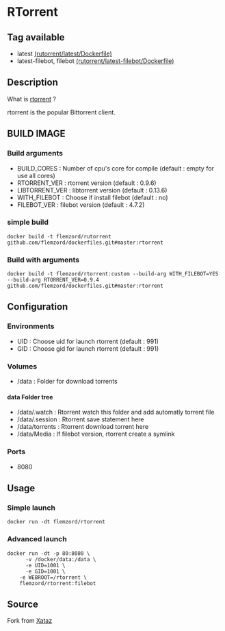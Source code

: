 # RTorrent


## Tag available
* latest [(rutorrent/latest/Dockerfile)](https://github.com/flemzord/dockerfiles/blob/master/rtorrent/latest/Dockerfile)
* latest-filebot, filebot [(rutorrent/latest-filebot/Dockerfile)](https://github.com/flemzord/dockerfiles/blob/master/rtorrent/latest/Dockerfile)

## Description
What is [rtorrent](https://github.com/rakshasa/rtorrent/) ?

rtorrent is the popular Bittorrent client.


## BUILD IMAGE
### Build arguments
* BUILD_CORES : Number of cpu's core for compile (default : empty for use all cores)
* RTORRENT_VER : rtorrent version (default : 0.9.6)
* LIBTORRENT_VER : libtorrent version (default : 0.13.6)
* WITH_FILEBOT : Choose if install filebot (default : no)
* FILEBOT_VER : filebot version (default : 4.7.2)

### simple build
```shell
docker build -t flemzord/rutorrent github.com/flemzord/dockerfiles.git#master:rtorrent
```

### Build with arguments
```shell
docker build -t flemzord/rtorrent:custom --build-arg WITH_FILEBOT=YES --build-arg RTORRENT_VER=0.9.4 github.com/flemzord/dockerfiles.git#master:rtorrent
```


## Configuration
### Environments
* UID : Choose uid for launch rtorrent (default : 991)
* GID : Choose gid for launch rtorrent (default : 991)

### Volumes
* /data : Folder for download torrents

#### data Folder tree
* /data/.watch : Rtorrent watch this folder and add automatly torrent file
* /data/.session : Rtorrent save statement here
* /data/torrents : Rtorrent download torrent here
* /data/Media : If filebot version, rtorrent create a symlink

### Ports
* 8080


## Usage
### Simple launch
```shell
docker run -dt flemzord/rtorrent
```

### Advanced launch
```shell
docker run -dt -p 80:8080 \
	  -v /docker/data:/data \
	  -e UID=1001 \
	  -e GID=1001 \
    -e WEBROOT=/rtorrent \
	flemzord/rtorrent:filebot
```

## Source

Fork from [Xataz](https://github.com/xataz/dockerfiles)

